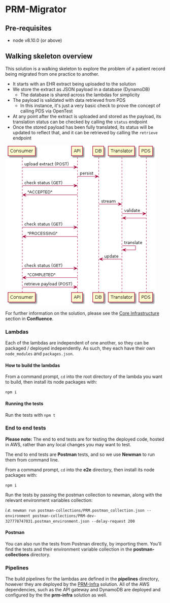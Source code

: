 # PRM-Migrator

## Pre-requisites
- node v8.10.0 (or above)

## Walking skeleton overview
This solution is a walking skeleton to explore the problem of a patient record being migrated from one practice to another.

- It starts with an EHR extract being uploaded to the solution
- We store the extract as JSON payload in a database (DynamoDB)
  - The database is shared across the lambdas for simplicity
- The payload is validated with data retrieved from PDS
  - In this instance, it's just a very basic check to prove the concept of calling PDS via OpenTest
- At any point after the extract is uploaded and stored as the payload, its translation status can be checked by calling the `status` endpoint
- Once the stored payload has been fully translated, its status will be updated to reflect that, and it can be retrieved by calling the `retrieve` endpoint

![Solution overview](https://raw.githubusercontent.com/nhsconnect/prm-migrator/master/images/prm_migrator_overview.png "Solution overview")

For further information on the solution, please see the [Core Infrastructure](https://gpitbjss.atlassian.net/wiki/spaces/TW/pages/1407549555/2019-02-22+-+Outcomes+WIP) section in **Confluence**.

### Lambdas
Each of the lambdas are independent of one another, so they can be packaged / deployed independently. As such, they each have their own `node_modules` and `packages.json`.

#### How to build the lambdas
From a command prompt, `cd` into the root directory of the lambda you want to build, then install its node packages with:

`npm i`

#### Running the tests

Run the tests with `npm t`

### End to end tests

**Please note:** The end to end tests are for testing the deployed code, hosted in AWS, rather than any local changes you may want to test.

The end to end tests are **Postman** tests, and so we use **Newman** to run them from command line.

From a command prompt, `cd` into the **e2e** directory, then install its node packages with:

`npm i`

Run the tests by passing the postman collection to newman, along with the relevant environment variables collection:

*i.e.*
`newman run postman-collections/PRM.postman_collection.json --environment postman-collections/PRM-dev-327778747031.postman_environment.json --delay-request 200`

#### Postman

You can also run the tests from Postman directly, by importing them. You'll find the tests and their environment variable collection in the **postman-collections** directory.

### Pipelines

The build pipelines for the lambdas are defined in the **pipelines** directory, however they are deployed by the [PRM-Infra](https://github.com/nhsconnect/prm-infra) solution. All of the AWS dependencies, such as the API gateway and DynamoDB are deployed and configured by the the **prm-infra** solution as well.